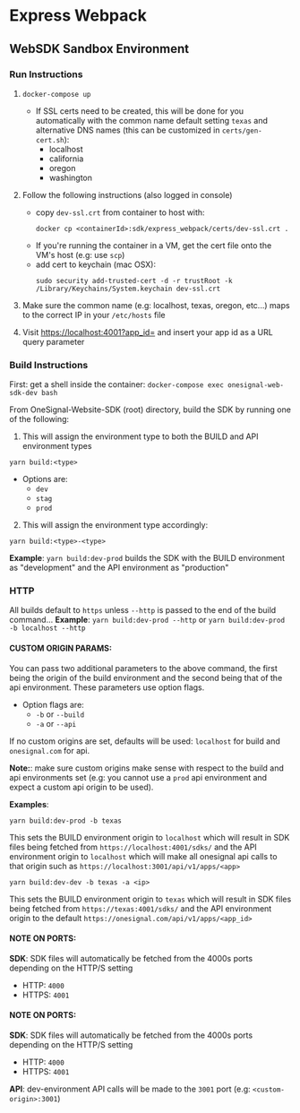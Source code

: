 # Express Webpack
## WebSDK Sandbox Environment
### Run Instructions
1. `docker-compose up`
   - If SSL certs need to be created, this will be done for you automatically with the common name default setting `texas` and alternative DNS names (this can be customized in `certs/gen-cert.sh`):
      - localhost
      - california
      - oregon
      - washington
   
2. Follow the following instructions (also logged in console)
   - copy `dev-ssl.crt` from container to host with: 
      ```
      docker cp <containerId>:sdk/express_webpack/certs/dev-ssl.crt .
      ```
   - If you're running the container in a VM, get the cert file onto the VM's host (e.g: use `scp`)
   - add cert to keychain (mac OSX): 
      ```
      sudo security add-trusted-cert -d -r trustRoot -k /Library/Keychains/System.keychain dev-ssl.crt
      ```
3. Make sure the common name (e.g: localhost, texas, oregon, etc...) maps to the correct IP in your `/etc/hosts` file
4. Visit [https://localhost:4001?app_id=](https://localhost:4001?app_id=) and insert your app id as a URL query parameter

### Build Instructions
First: get a shell inside the container: `docker-compose exec onesignal-web-sdk-dev bash`

From OneSignal-Website-SDK (root) directory, build the SDK by running one of the following:
1. This will assign the environment type to both the BUILD and API environment types
```
yarn build:<type>
```
   - Options are:
      - `dev`
      - `stag`
      - `prod`
2. This will assign the environment type accordingly:
```
yarn build:<type>-<type>
```
**Example**: `yarn build:dev-prod` builds the SDK with the BUILD environment as "development" and the API environment as "production"

### HTTP
All builds default to `https` unless `--http` is passed to the end of the build command...
**Example**: `yarn build:dev-prod --http` or `yarn build:dev-prod -b localhost --http`

#### CUSTOM ORIGIN PARAMS: 
You can pass two additional parameters to the above command, the first being the origin of the build environment and the second being that of the api environment. These parameters use option flags. 

   - Option flags are:
      - `-b` or `--build`
      - `-a` or `--api`

If no custom origins are set, defaults will be used: `localhost` for build and `onesignal.com` for api. 

**Note:**: make sure custom origins make sense with respect to the build and api environments set (e.g: you cannot use a `prod` api environment and expect a custom api origin to be used).

**Examples**:
```
yarn build:dev-prod -b texas
```
This sets the BUILD environment origin to `localhost` which will result in SDK files being fetched from `https://localhost:4001/sdks/` and the API environment origin to `localhost` which will make all onesignal api calls to that origin such as `https://localhost:3001/api/v1/apps/<app>`

```
yarn build:dev-dev -b texas -a <ip>
```
This sets the BUILD environment origin to `texas` which will result in SDK files being fetched from `https://texas:4001/sdks/` and the API environment origin to the default `https://onesignal.com/api/v1/apps/<app_id>`

#### NOTE ON PORTS:
**SDK**: SDK files will automatically be fetched from the 4000s ports depending on the HTTP/S setting
   - HTTP: `4000`
   - HTTPS: `4001`

#### NOTE ON PORTS:
**SDK**: SDK files will automatically be fetched from the 4000s ports depending on the HTTP/S setting
   - HTTP: `4000`
   - HTTPS: `4001`

**API**: dev-environment API calls will be made to the `3001` port (e.g: `<custom-origin>:3001`)
